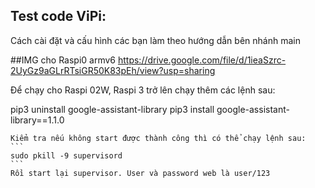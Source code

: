 ## Test code ViPi:
Cách cài đặt và cấu hình các bạn làm theo hướng dẫn bên nhánh main

##IMG cho Raspi0 armv6
https://drive.google.com/file/d/1ieaSzrc-2UyGz9aGLrRTsiGR50K83pEh/view?usp=sharing

Để chạy cho Raspi 02W, Raspi 3 trở lên chạy thêm các lệnh sau:

pip3 uninstall google-assistant-library
pip3 install google-assistant-library==1.1.0

````
Kiểm tra nếu không start được thành công thì có thể chạy lệnh sau:
```
sudo pkill -9 supervisord
```
Rồi start lại supervisor. User và password web là user/123
